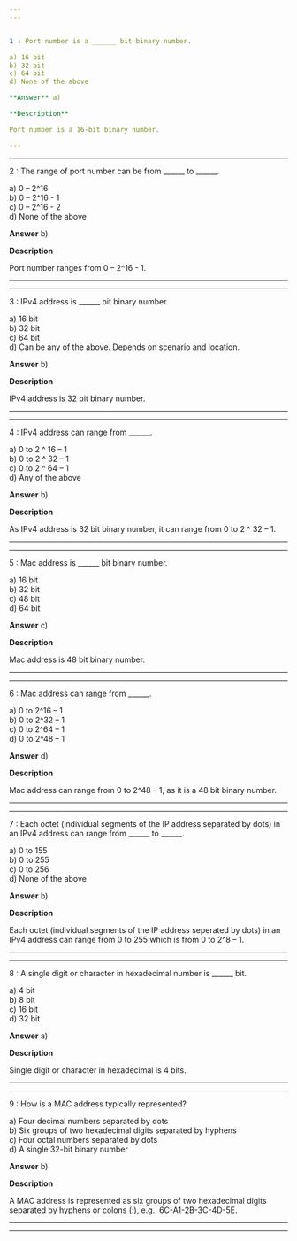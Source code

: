 ```yaml
---  
---  


1 : Port number is a ______ bit binary number.  

a) 16 bit  
b) 32 bit  
c) 64 bit  
d) None of the above  

**Answer** a)  

**Description**  

Port number is a 16-bit binary number.  

---  
```

---  


2 : The range of port number can be from ______ to ______.  

a) 0 – 2^16  
b) 0 – 2^16 - 1  
c) 0 – 2^16 - 2  
d) None of the above  

**Answer** b)  

**Description**  

Port number ranges from 0 – 2^16 - 1.  

---  
---  


3 : IPv4 address is ______ bit binary number.  

a) 16 bit  
b) 32 bit  
c) 64 bit  
d) Can be any of the above. Depends on scenario and location.  

**Answer** b)  

**Description**  

IPv4 address is 32 bit binary number.  

---  
---  


4 : IPv4 address can range from ______.  

a) 0 to 2 ^ 16 – 1  
b) 0 to 2 ^ 32 – 1  
c) 0 to 2 ^ 64 – 1  
d) Any of the above  

**Answer** b)  

**Description**  

As IPv4 address is 32 bit binary number, it can range from 0 to 2 ^ 32 – 1.  

---  
---  


5 : Mac address is ______ bit binary number.  

a) 16 bit  
b) 32 bit  
c) 48 bit  
d) 64 bit  

**Answer** c)  

**Description**  

Mac address is 48 bit binary number.  

---  
---  


6 : Mac address can range from ______.  

a) 0 to 2^16 – 1  
b) 0 to 2^32 – 1  
c) 0 to 2^64 – 1  
d) 0 to 2^48 – 1  

**Answer** d)  

**Description**  

Mac address can range from 0 to 2^48 – 1, as it is a 48 bit binary number.  

--- 
---  


7 : Each octet (individual segments of the IP address separated by dots) in an IPv4 address can range from ______ to ______.  

a) 0 to 155  
b) 0 to 255  
c) 0 to 256  
d) None of the above  

**Answer** b)  

**Description**  

Each octet (individual segments of the IP address seperated by dots) in an IPv4 address can range from 0 to 255 which is from 0 to 2^8 – 1.  

---  
---  


8 : A single digit or character in hexadecimal number is ______ bit.  

a) 4 bit  
b) 8 bit  
c) 16 bit  
d) 32 bit  

**Answer** a)  

**Description**  

Single digit or character in hexadecimal is 4 bits.  

---  
---  


9 : How is a MAC address typically represented?  

a) Four decimal numbers separated by dots  
b) Six groups of two hexadecimal digits separated by hyphens  
c) Four octal numbers separated by dots  
d) A single 32-bit binary number  

**Answer** b)  

**Description**  

A MAC address is represented as six groups of two hexadecimal digits separated by hyphens or colons (:), e.g., 6C-A1-2B-3C-4D-5E.  

---  
---  










